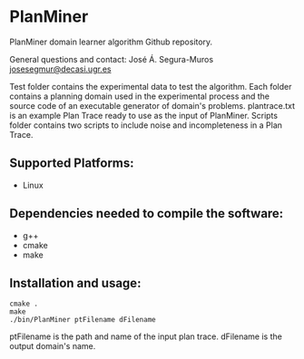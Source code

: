 # PlanMiner
PlanMiner domain learner algorithm Github repository. 

General questions and contact: José Á. Segura-Muros <josesegmur@decasi.ugr.es>

Test folder contains the experimental data to test the algorithm. Each folder contains a planning domain used in the experimental process and the source code of an executable generator of domain's problems. plantrace.txt is an example Plan Trace ready to use as the input of PlanMiner. Scripts folder contains two scripts to include noise and incompleteness in a Plan Trace.

## Supported Platforms:
- Linux

## Dependencies needed to compile the software:
- g++
- cmake
- make

## Installation and usage:
```
cmake .
make
./bin/PlanMiner ptFilename dFilename
  ```

ptFilename is the path and name of the input plan trace. dFilename is the output domain's name.
